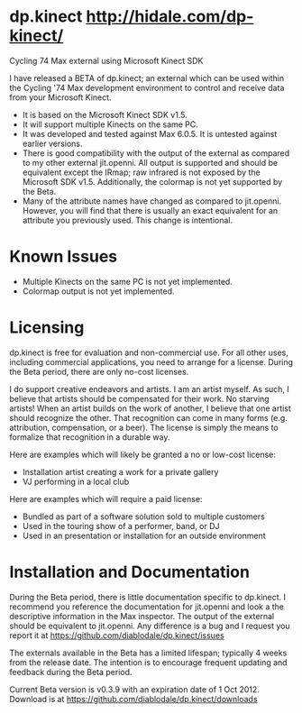 dp.kinect http://hidale.com/dp-kinect/
=========

Cycling 74 Max external using Microsoft Kinect SDK

I have released a BETA of dp.kinect; an external which can be used within the
Cycling '74 Max development environment to control and receive data from your Microsoft Kinect.

* It is based on the Microsoft Kinect SDK v1.5.
* It will support multiple Kinects on the same PC.
* It was developed and tested against Max 6.0.5. It is untested against earlier versions.
* There is good compatibility with the output of the external as compared to my other external jit.openni. All output is supported and should be equivalent except the IRmap; raw infrared is not exposed by the Microsoft SDK v1.5. Additionally, the colormap is not yet supported by the Beta.
* Many of the attribute names have changed as compared to jit.openni. However, you will find that there is usually an exact equivalent for an attribute you previously used. This change is intentional.

Known Issues
============

* Multiple Kinects on the same PC is not yet implemented.
* Colormap output is not yet implemented.

Licensing
=========

dp.kinect is free for evaluation and non-commercial use. For all other uses, including commercial
applications, you need to arrange for a license. During the Beta period, there are only no-cost licenses.﻿﻿

I do support creative endeavors and artists. I am an artist myself. As such, I believe that artists
should be compensated for their work. No starving artists! When an artist builds on the work of another,
I believe that one artist should recognize the other. That recognition can come in many
forms (e.g. attribution, compensation, or a beer). The license is simply the means to formalize that
recognition in a durable way.

Here are examples which will likely be granted a no or low-cost license:

* Installation artist creating a work for a private gallery
* VJ performing in a local club

Here are examples which will require a paid license:

* Bundled as part of a software solution sold to multiple customers
* Used in the touring show of a performer, band, or DJ
* Used in an presentation or installation for an outside environment

Installation and Documentation
==============================

During the Beta period, there is little documentation specific to dp.kinect.
I recommend you reference the documentation for jit.openni and look a the descriptive
information in the Max inspector. The output of the external should be equivalent to jit.openni.
Any difference is a bug and I request you report it at https://github.com/diablodale/dp.kinect/issues

The externals available in the Beta has a limited lifespan; typically 4 weeks from the release date.
The intention is to encourage frequent updating and feedback during the Beta period.

Current Beta version is v0.3.9 with an expiration date of 1 Oct 2012.
Download is at https://github.com/diablodale/dp.kinect/downloads


